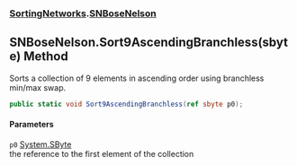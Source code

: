 ### [SortingNetworks](SortingNetworks.md 'SortingNetworks').[SNBoseNelson](SortingNetworks_SNBoseNelson.md 'SortingNetworks.SNBoseNelson')
## SNBoseNelson.Sort9AscendingBranchless(sbyte) Method
Sorts a collection of 9 elements in ascending order using branchless min/max swap.  
```csharp
public static void Sort9AscendingBranchless(ref sbyte p0);
```
#### Parameters
<a name='SortingNetworks_SNBoseNelson_Sort9AscendingBranchless(sbyte)_p0'></a>
`p0` [System.SByte](https://docs.microsoft.com/en-us/dotnet/api/System.SByte 'System.SByte')  
the reference to the first element of the collection
  
